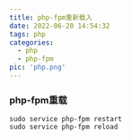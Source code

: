 ```yaml
---
title: php-fpm重新载入
date: 2022-06-20 14:54:32
tags: php
categories:
  - php
  - php-fpm
pic: 'php.png'
---
```


### php-fpm重载

<!-- more -->

````
sudo service php-fpm restart
sudo service php-fpm reload
````